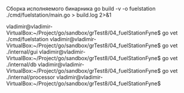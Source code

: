 Сборка исполняемого бинарника
go build -v -o fuelstation ./cmd/fuelstation/main.go > build.log 2>&1

vladimir@vladimir-VirtualBox:~/Project/go/sandbox/grTest8/04_fuelStationFyne$ go vet ./cmd/fuelstation
vladimir@vladimir-VirtualBox:~/Project/go/sandbox/grTest8/04_fuelStationFyne$ go vet ./internal/gui
vladimir@vladimir-VirtualBox:~/Project/go/sandbox/grTest8/04_fuelStationFyne$ go vet ./internal/db
vladimir@vladimir-VirtualBox:~/Project/go/sandbox/grTest8/04_fuelStationFyne$ go vet ./internal/processor
vladimir@vladimir-VirtualBox:~/Project/go/sandbox/grTest8/04_fuelStationFyne$ 
